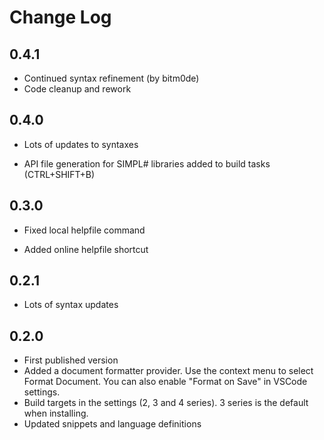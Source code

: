 # Change Log

## 0.4.1
* Continued syntax refinement (by bitm0de)
* Code cleanup and rework

## 0.4.0
* Lots of updates to syntaxes
+ API file generation for SIMPL# libraries added to build tasks (CTRL+SHIFT+B)

## 0.3.0
* Fixed local helpfile command
+ Added online helpfile shortcut

## 0.2.1
- Lots of syntax updates

## 0.2.0
- First published version
- Added a document formatter provider. Use the context menu to select Format Document. You can also enable "Format on Save" in VSCode settings.
- Build targets in the settings (2, 3 and 4 series). 3 series is the default when installing.
- Updated snippets and language definitions
